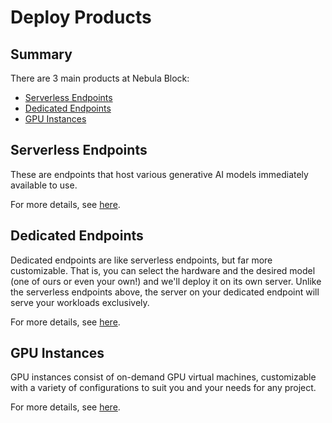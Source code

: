 # Deploy Products

## Summary

There are 3 main products at Nebula Block:
- [Serverless Endpoints](/Serverless_Endpoints/Overview.md)
- [Dedicated Endpoints](/Dedicated_Endpoints/Overview.md)
- [GPU Instances](/GPU_Instances/Overview.md)

## Serverless Endpoints

These are endpoints that host various generative AI models immediately available to use. 

For more details, see [here](/Serverless_Endpoints/Overview).

## Dedicated Endpoints

Dedicated endpoints are like serverless endpoints, but far more customizable. That is, you can select the hardware and the desired model (one of ours or even your own!) and we'll deploy it on its own server. Unlike the serverless endpoints above, 
the server on your dedicated endpoint will serve your workloads exclusively. 

For more details, see [here](/Dedicated_Endpoints/Overview.md).

## GPU Instances

GPU instances consist of on-demand GPU virtual machines, customizable with a variety of configurations to suit you and your needs for any project.

For more details, see [here](/GPU_Instances/Overview.md).

